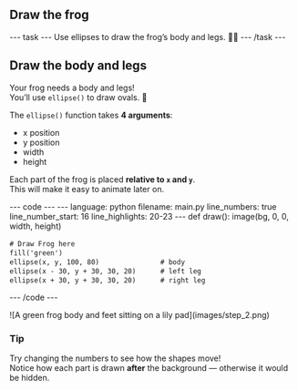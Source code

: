 <h2 class="c-project-heading--task">Draw the frog</h2>
--- task ---
Use ellipses to draw the frog’s body and legs. 🐸🦵
--- /task ---

<h2 class="c-project-heading--explainer">Draw the body and legs</h2>

Your frog needs a body and legs!  
You’ll use `ellipse()` to draw ovals. 🥚

The `ellipse()` function takes **4 arguments**:
- x position
- y position
- width
- height

Each part of the frog is placed **relative to `x` and `y`**.  
This will make it easy to animate later on.

<div class="c-project-code">
--- code ---
---
language: python
filename: main.py
line_numbers: true
line_number_start: 16
line_highlights: 20-23
---
def draw():
    image(bg, 0, 0, width, height)
    
    # Draw Frog here
    fill('green')
    ellipse(x, y, 100, 80)               # body
    ellipse(x - 30, y + 30, 30, 20)      # left leg
    ellipse(x + 30, y + 30, 30, 20)      # right leg
--- /code ---
</div>

<div class="c-project-output">
![A green frog body and feet sitting on a lily pad](images/step_2.png)
</div>

<div class="c-project-callout c-project-callout--tip">

### Tip

Try changing the numbers to see how the shapes move!  <br />
Notice how each part is drawn **after** the background — otherwise it would be hidden.

</div>